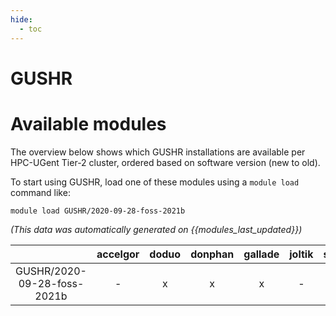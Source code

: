 ```yaml
---
hide:
  - toc
---
```


GUSHR
=====

# Available modules


The overview below shows which GUSHR installations are available per HPC-UGent Tier-2 cluster, ordered based on software version (new to old).

To start using GUSHR, load one of these modules using a `module load` command like:

```shell
module load GUSHR/2020-09-28-foss-2021b
```

*(This data was automatically generated on {{modules_last_updated}})*  

| |accelgor|doduo|donphan|gallade|joltik|shinx|
| :---: | :---: | :---: | :---: | :---: | :---: | :---: |
|GUSHR/2020-09-28-foss-2021b|-|x|x|x|-|-|
